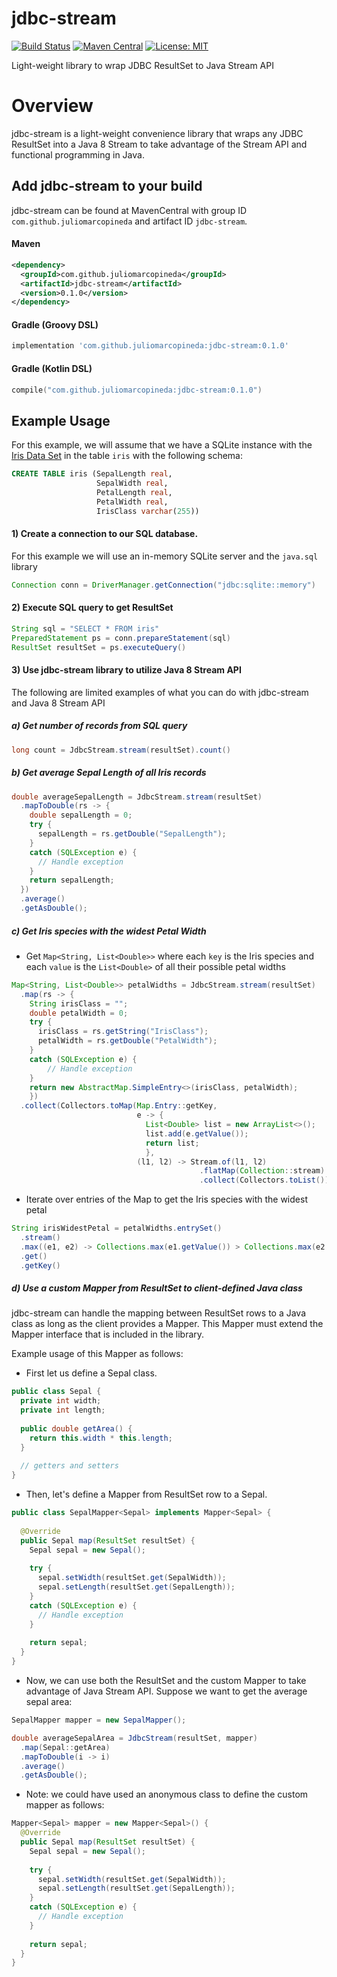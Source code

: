 # jdbc-stream
[![Build Status](https://travis-ci.org/juliomarcopineda/jdbc-stream.svg?branch=master)](https://travis-ci.org/juliomarcopineda/jdbc-stream)
[![Maven Central](https://maven-badges.herokuapp.com/maven-central/com.github.juliomarcopineda/jdbc-stream/badge.svg)](https://maven-badges.herokuapp.com/maven-central/com.github.juliomarcopineda/jdbc-stream)
[![License: MIT](https://img.shields.io/badge/License-MIT-blue.svg)](https://opensource.org/licenses/MIT)

Light-weight library to wrap JDBC ResultSet to Java Stream API

# Overview
jdbc-stream is a light-weight convenience library that wraps any JDBC ResultSet into a Java 8 Stream to take advantage of the Stream API and functional programming in Java.

## Add jdbc-stream to your build
jdbc-stream can be found at MavenCentral with group ID `com.github.juliomarcopineda` and artifact ID `jdbc-stream`.

#### Maven

```xml
<dependency>
  <groupId>com.github.juliomarcopineda</groupId>
  <artifactId>jdbc-stream</artifactId>
  <version>0.1.0</version>
</dependency>
```

#### Gradle (Groovy DSL)

```groovy
implementation 'com.github.juliomarcopineda:jdbc-stream:0.1.0'
```

#### Gradle (Kotlin DSL)

```kotlin
compile("com.github.juliomarcopineda:jdbc-stream:0.1.0")
```

## Example Usage
For this example, we will assume that we have a SQLite instance with the [Iris Data Set](https://archive.ics.uci.edu/ml/datasets/iris) in the table `iris` with the following schema:

```sql
CREATE TABLE iris (SepalLength real, 
                   SepalWidth real, 
                   PetalLength real, 
                   PetalWidth real, 
                   IrisClass varchar(255))
```

#### 1) Create a connection to our SQL database. 
For this example we will use an in-memory SQLite server and the `java.sql` library

```java
Connection conn = DriverManager.getConnection("jdbc:sqlite::memory")
```

#### 2) Execute SQL query to get ResultSet

```java
String sql = "SELECT * FROM iris"
PreparedStatement ps = conn.prepareStatement(sql)
ResultSet resultSet = ps.executeQuery()
```

#### 3) Use jdbc-stream library to utilize Java 8 Stream API
The following are limited examples of what you can do with jdbc-stream and Java 8 Stream API

##### a) Get number of records from SQL query

```java
long count = JdbcStream.stream(resultSet).count()
```

##### b) Get average Sepal Length of all Iris records

```java
double averageSepalLength = JdbcStream.stream(resultSet)
  .mapToDouble(rs -> {
    double sepalLength = 0;
    try {
      sepalLength = rs.getDouble("SepalLength");
    }
    catch (SQLException e) {
      // Handle exception
    }
    return sepalLength;
  })
  .average()
  .getAsDouble();
```

##### c) Get Iris species with the widest Petal Width

- Get `Map<String, List<Double>>` where each `key` is the Iris species and each `value` is the `List<Double>` of all their possible petal widths

```java
Map<String, List<Double>> petalWidths = JdbcStream.stream(resultSet)
  .map(rs -> {
    String irisClass = "";
    double petalWidth = 0;
    try {
      irisClass = rs.getString("IrisClass");
      petalWidth = rs.getDouble("PetalWidth");
    }
    catch (SQLException e) {
    	// Handle exception
    }
    return new AbstractMap.SimpleEntry<>(irisClass, petalWidth);
    })
  .collect(Collectors.toMap(Map.Entry::getKey,
                            e -> {
                              List<Double> list = new ArrayList<>();
                              list.add(e.getValue());
                              return list;
                              },
                            (l1, l2) -> Stream.of(l1, l2)
                                          .flatMap(Collection::stream)
                                          .collect(Collectors.toList())))
```
- Iterate over entries of the Map to get the Iris species with the widest petal

```java
String irisWidestPetal = petalWidths.entrySet()
  .stream()
  .max((e1, e2) -> Collections.max(e1.getValue()) > Collections.max(e2.getValue()) ? 1 : -1)
  .get()
  .getKey()
```

##### d) Use a custom Mapper from ResultSet to client-defined Java class
jdbc-stream can handle the mapping between ResultSet rows to a Java class as long as the client provides a Mapper. This Mapper must extend the Mapper interface that is included in the library.

Example usage of this Mapper as follows:

- First let us define a Sepal class.

```java
public class Sepal {
  private int width;
  private int length;
  
  public double getArea() {
    return this.width * this.length;
  }
  
  // getters and setters
}
```

- Then, let's define a Mapper from ResultSet row to a Sepal.

```java
public class SepalMapper<Sepal> implements Mapper<Sepal> {
  
  @Override
  public Sepal map(ResultSet resultSet) {
    Sepal sepal = new Sepal();
    
    try {
      sepal.setWidth(resultSet.get(SepalWidth));
      sepal.setLength(resultSet.get(SepalLength));
    }
    catch (SQLException e) {
      // Handle exception
    }
    
    return sepal;
  }
}
```

- Now, we can use both the ResultSet and the custom Mapper to take advantage of Java Stream API. Suppose we want to get the average sepal area:

```java
SepalMapper mapper = new SepalMapper();

double averageSepalArea = JdbcStream(resultSet, mapper)
  .map(Sepal::getArea)
  .mapToDouble(i -> i)
  .average()
  .getAsDouble();
```

- Note: we could have used an anonymous class to define the custom mapper as follows:

```java
Mapper<Sepal> mapper = new Mapper<Sepal>() {
  @Override
  public Sepal map(ResultSet resultSet) {
    Sepal sepal = new Sepal();
    
    try {
      sepal.setWidth(resultSet.get(SepalWidth));
      sepal.setLength(resultSet.get(SepalLength));
    }
    catch (SQLException e) {
      // Handle exception
    }
    
    return sepal;
  }
}
```
